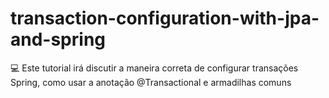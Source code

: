 # transaction-configuration-with-jpa-and-spring
:computer: Este tutorial irá discutir a maneira correta de configurar transações Spring, como usar a anotação @Transactional e armadilhas comuns

